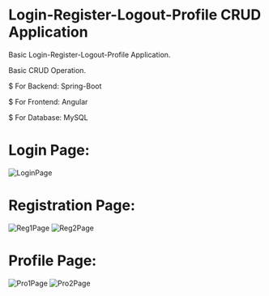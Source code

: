 # Login-Register-Logout-Profile CRUD Application
Basic Login-Register-Logout-Profile Application. 

Basic CRUD Operation.

$ For Backend: Spring-Boot

$ For Frontend: Angular

$ For Database: MySQL

# Login Page:
![LoginPage](https://github.com/sankha-mondal/Login_Register_Logout_Profile_CRUD_Application/assets/99641675/ab25b0ae-0c0e-405c-a99a-7f9654f0848b)

# Registration Page:
![Reg1Page](https://github.com/sankha-mondal/Login_Register_Logout_Profile_CRUD_Application/assets/99641675/5f2afd96-2366-4f73-82ff-d78240fafb5d)
![Reg2Page](https://github.com/sankha-mondal/Login_Register_Logout_Profile_CRUD_Application/assets/99641675/e6fba74b-8612-437c-85ff-2831286b4f9f)

# Profile Page:
![Pro1Page](https://github.com/sankha-mondal/Login_Register_Logout_Profile_CRUD_Application/assets/99641675/b11c2747-89cb-4b2e-aac6-1acce984eefb)
![Pro2Page](https://github.com/sankha-mondal/Login_Register_Logout_Profile_CRUD_Application/assets/99641675/7ef81561-f99d-431d-bbe4-4d4e87466ce3)






